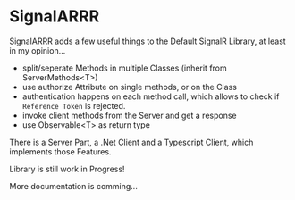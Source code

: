 # SignalARRR

SignalARRR adds a few useful things to the Default SignalR Library, at least in my opinion...

* split/seperate Methods in multiple Classes (inherit from ServerMethods\<T\>)
* use authorize Attribute on single methods, or on the Class
* authentication happens on each method call, which allows to check if `Reference Token` is rejected.
* invoke client methods from the Server and get a response
* use Observable\<T\> as return type

There is a Server Part, a .Net Client and a Typescript Client, which implements those Features.


Library is still work in Progress!

More documentation is comming...

